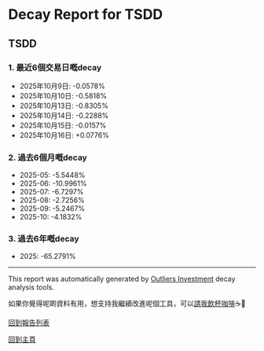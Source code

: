 # Decay Report for TSDD

## TSDD

### 1. 最近6個交易日嘅decay

- 2025年10月9日: -0.0578%
- 2025年10月10日: -0.5818%
- 2025年10月13日: -0.8305%
- 2025年10月14日: -0.2288%
- 2025年10月15日: -0.0157%
- 2025年10月16日: +0.0776%

### 2. 過去6個月嘅decay

- 2025-05: -5.5448%
- 2025-06: -10.9961%
- 2025-07: -6.7297%
- 2025-08: -2.7256%
- 2025-09: -5.2467%
- 2025-10: -4.1832%

### 3. 過去6年嘅decay

- 2025: -65.2791%

------------------------------
This report was automatically generated by [Outliers Investment](https://outliersecon.github.io/Outliers-Investment/) decay analysis tools.

如果你覺得呢啲資料有用，想支持我繼續改進呢個工具，可以[請我飲杯咖啡](https://buymeacoffee.com/outliersecon)☕🙏

[回到報告列表](https://outliersecon.github.io/Outliers-Investment/reports/reports_public)

[回到主頁](https://outliersecon.github.io/Outliers-Investment/)
